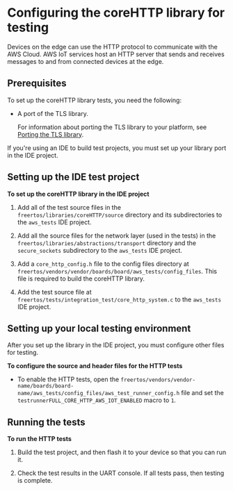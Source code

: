 # Configuring the coreHTTP library for testing<a name="afr-porting-corehttp"></a>

Devices on the edge can use the HTTP protocol to communicate with the AWS Cloud\. AWS IoT services host an HTTP server that sends and receives messages to and from connected devices at the edge\.

## Prerequisites<a name="testing-prereqs-corehttp"></a>

To set up the coreHTTP library tests, you need the following:
+ A port of the TLS library\.

  For information about porting the TLS library to your platform, see [Porting the TLS library](afr-porting-tls.md)\.

If you're using an IDE to build test projects, you must set up your library port in the IDE project\.

## Setting up the IDE test project<a name="testing-ide-corehttp"></a>

**To set up the coreHTTP library in the IDE project**

1. Add all of the test source files in the `freertos/libraries/coreHTTP/source` directory and its subdirectories to the `aws_tests` IDE project\.

1. Add all the source files for the network layer \(used in the tests\) in the `freertos/libraries/abstractions/transport` directory and the `secure_sockets` subdirectory to the `aws_tests` IDE project\.

1. Add a `core_http_config.h` file to the config files directory at `freertos/vendors/vendor/boards/board/aws_tests/config_files`\. This file is required to build the coreHTTP library\.

1. Add the test source file at `freertos/tests/integration_test/core_http_system.c` to the `aws_tests` IDE project\.

## Setting up your local testing environment<a name="testing-local-corehttp"></a>

After you set up the library in the IDE project, you must configure other files for testing\.

**To configure the source and header files for the HTTP tests**
+ To enable the HTTP tests, open the `freertos/vendors/vendor-name/boards/board-name/aws_tests/config_files/aws_test_runner_config.h` file and set the `testrunnerFULL_CORE_HTTP_AWS_IOT_ENABLED` macro to `1`\.

## Running the tests<a name="testing-run-corehttp"></a>

**To run the HTTP tests**

1. Build the test project, and then flash it to your device so that you can run it\.

1. Check the test results in the UART console\. If all tests pass, then testing is complete\.
